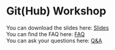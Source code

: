 # Git(Hub) Workshop
You can download the slides here: [Slides](./Slides.pptx)\
You can find the FAQ here: [FAQ](./FAQ.md)\
You can ask your questions here: [Q&A](https://github.com/XDoubleU/git-hub-workshop/discussions/categories/q-a)
